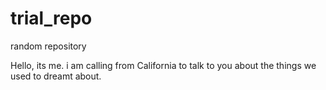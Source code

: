 # trial_repo
random repository

Hello, its me. i am calling from California to talk to you about the things we 
used to dreamt about.
